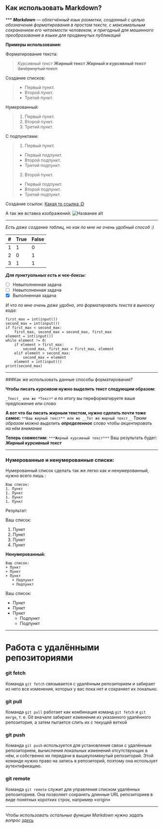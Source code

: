 
## Как использовать Markdown?

*** ***Markdown*** — *облегчённый язык разметки, созданный с целью обозначения форматирования в простом тексте, с максимальным сохранением его читаемости человеком, и пригодный для машинного преобразования в языки для продвинутых публикаций*

**Примеры использования:**

Форматирование текста:
>_Курсивный текст_
>**Жирный текст** 
>***Жирный и курсивный текст***
>~~Зачёркнутый текст.~~


Создание списков:
>- Первый пункт.
>- Второй пункт.
>- Третий пункт.

Нумерованный:
>1. Первый пункт.
>2. Второй пункт.
>3. Третий пункт.

С подпунктами:
>1. Первый пункт.
>- Первый подпункт.
>- Второй подпункт.
>- Третий подпункт.
>2. Второй пункт.
>- Первый подпункт.
>- Второй подпункт.
>- Третий подпункт. 

Создание ссылок:
[Какая то ссылка :D](google.com)

А так же вставка изображений:
![Название alt](https://www.freepnglogos.com/uploads/cat-png/cat-boarding-24.png)

---

*Есть даже создание таблиц, но как по мне не очень удобный способ :)*

| # | True | False | 
|:----|:----|:----|
| 1 | 1 | 0 |
| 2 | 0 | 1 |
| 3 | 1 | 1 |

***Для пунктуальных есть и чек-боксы:***

- [ ] Невыполненная задача
- [ ] Невыполненная задача
- [x] Выполненная задача

_И что по мне очень даже удобно, это форматировать текста в выноску кода:_

```
first_max = int(input())
second_max = int(input())
if first_max < second_max:
    first_max, second_max = second_max, first_max
element = int(input())
while element != 0:
    if element > first_max:
        second_max, first_max = first_max, element
    elif element > second_max:
        second_max = element
    element = int(input())
print(second_max)
```
---
###Как же использовать данные способы форматирования?

**Чтобы писать _курсивом_ нужно выделить текст следующим образом:**

`_Текст_ или же *Текст*` и по итогу вы переформатируете ваше предложение или слово

**А вот что бы писать жирным текстом, нужно сделать почти тоже самое:**
`**Ваш жирный текст** или же __Тот же жирный текст__`
*Таким образом можно выделить **определенное** слово чтобы акцентировать на нём внимание* 

**Теперь совместим:**
`***Жирный курсивный текст***` 
 Ваш результать будет: ***Жирный курсивный текст***
 
 ---

 ### Нумерованные и ненумерованные списки:
 Нумерованный список сделать так же легко как и ненумерованный, нужно всего лишь :
 ```
 Ваш список:
 1. Пункт
 1. Пункт
 1. Пункт
 1. Пункт
 ```
 Результат:

  Ваш список:
 1. Пункт
 1. Пункт
 1. Пункт
 1. Пункт

 **Ненумерованный:**
 ```
 Ваш список:
+ Пункт
+ Пункт
+ Пункт
    + Подпункт
    + Подпункт

```
 Ваш список:
+ Пункт
+ Пункт
+ Пункт
    + Подпункт
    + Подпункт

***
# Работа с удалёнными репозиториями

### git fetch
Команда `git fetch` связывается с удалённым репозиторием и забирает из него все изменения, которых у вас пока нет и сохраняет их локально.

### git pull
Команда `git pull` работает как комбинация команд `git fetch` и `git merge`, т. е. Git вначале забирает изменения из указанного удалённого репозитория, а затем пытается слить их с текущей веткой

### git push
Команда `git push` используется для установления связи с удалённым репозиторием, вычисления локальных изменений отсутствующих в нём, и собственно их передачи в вышеупомянутый репозиторий. Этой команде нужно право на запись в репозиторий, поэтому она использует аутентификацию.

### git remote
Команда `git remote` служит для управления списком удалённых репозиториев. Она позволяет сохранять длинные URL репозиториев в виде понятных коротких строк, например «origin»
***
###### Чтобы использовать остальные функции Markdown нужно задать вопрос [здесь](google.com)